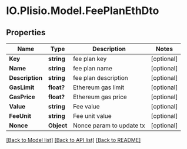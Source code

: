 # IO.Plisio.Model.FeePlanEthDto
## Properties

Name | Type | Description | Notes
------------ | ------------- | ------------- | -------------
**Key** | **string** | fee plan key | [optional] 
**Name** | **string** | fee plan name | [optional] 
**Description** | **string** | fee plan description | [optional] 
**GasLimit** | **float?** | Ethereum gas limit | [optional] 
**GasPrice** | **float?** | Ethereum gas price | [optional] 
**Value** | **string** | Fee value | [optional] 
**FeeUnit** | **string** | Fee unit value | [optional] 
**Nonce** | **Object** | Nonce param to update tx | [optional] 

[[Back to Model list]](../README.md#documentation-for-models) [[Back to API list]](../README.md#documentation-for-api-endpoints) [[Back to README]](../README.md)

